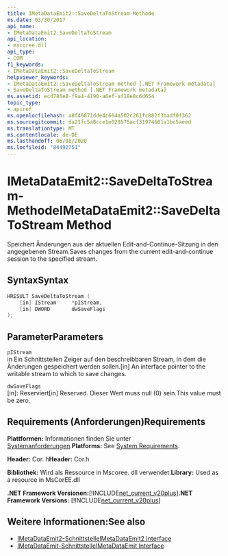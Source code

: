 ```yaml
---
title: IMetaDataEmit2::SaveDeltaToStream-Methode
ms.date: 03/30/2017
api_name:
- IMetaDataEmit2.SaveDeltaToStream
api_location:
- mscoree.dll
api_type:
- COM
f1_keywords:
- IMetaDataEmit2::SaveDeltaToStream
helpviewer_keywords:
- IMetaDataEmit2::SaveDeltaToStream method [.NET Framework metadata]
- SaveDeltaToStream method [.NET Framework metadata]
ms.assetid: ecd786e8-f9a4-4190-a6ef-af18e8c6d654
topic_type:
- apiref
ms.openlocfilehash: a8f46871dde4c664a502c261fc882f3badf0f362
ms.sourcegitcommit: da21fc5a8cce1e028575acf31974681a1bc5aeed
ms.translationtype: MT
ms.contentlocale: de-DE
ms.lasthandoff: 06/08/2020
ms.locfileid: "84492751"
---
```

# <a name="imetadataemit2savedeltatostream-method"></a><span data-ttu-id="b2240-102">IMetaDataEmit2::SaveDeltaToStream-Methode</span><span class="sxs-lookup"><span data-stu-id="b2240-102">IMetaDataEmit2::SaveDeltaToStream Method</span></span>
<span data-ttu-id="b2240-103">Speichert Änderungen aus der aktuellen Edit-and-Continue-Sitzung in den angegebenen Stream.</span><span class="sxs-lookup"><span data-stu-id="b2240-103">Saves changes from the current edit-and-continue session to the specified stream.</span></span>  
  
## <a name="syntax"></a><span data-ttu-id="b2240-104">Syntax</span><span class="sxs-lookup"><span data-stu-id="b2240-104">Syntax</span></span>  
  
```cpp  
HRESULT SaveDeltaToStream (  
    [in] IStream     *pIStream,
    [in] DWORD       dwSaveFlags  
);  
```  
  
## <a name="parameters"></a><span data-ttu-id="b2240-105">Parameter</span><span class="sxs-lookup"><span data-stu-id="b2240-105">Parameters</span></span>  
 `pIStream`  
 <span data-ttu-id="b2240-106">in Ein Schnittstellen Zeiger auf den beschreibbaren Stream, in dem die Änderungen gespeichert werden sollen.</span><span class="sxs-lookup"><span data-stu-id="b2240-106">[in] An interface pointer to the writable stream to which to save changes.</span></span>  
  
 `dwSaveFlags`  
 <span data-ttu-id="b2240-107">[in]: Reserviert</span><span class="sxs-lookup"><span data-stu-id="b2240-107">[in] Reserved.</span></span> <span data-ttu-id="b2240-108">Dieser Wert muss null (0) sein.</span><span class="sxs-lookup"><span data-stu-id="b2240-108">This value must be zero.</span></span>  
  
## <a name="requirements"></a><span data-ttu-id="b2240-109">Requirements (Anforderungen)</span><span class="sxs-lookup"><span data-stu-id="b2240-109">Requirements</span></span>  
 <span data-ttu-id="b2240-110">**Plattformen:** Informationen finden Sie unter [Systemanforderungen](../../get-started/system-requirements.md).</span><span class="sxs-lookup"><span data-stu-id="b2240-110">**Platforms:** See [System Requirements](../../get-started/system-requirements.md).</span></span>  
  
 <span data-ttu-id="b2240-111">**Header:** Cor. h</span><span class="sxs-lookup"><span data-stu-id="b2240-111">**Header:** Cor.h</span></span>  
  
 <span data-ttu-id="b2240-112">**Bibliothek:** Wird als Ressource in Mscoree. dll verwendet.</span><span class="sxs-lookup"><span data-stu-id="b2240-112">**Library:** Used as a resource in MsCorEE.dll</span></span>  
  
 <span data-ttu-id="b2240-113">**.NET Framework Versionen:**[!INCLUDE[net_current_v20plus](../../../../includes/net-current-v20plus-md.md)]</span><span class="sxs-lookup"><span data-stu-id="b2240-113">**.NET Framework Versions:** [!INCLUDE[net_current_v20plus](../../../../includes/net-current-v20plus-md.md)]</span></span>  
  
## <a name="see-also"></a><span data-ttu-id="b2240-114">Weitere Informationen:</span><span class="sxs-lookup"><span data-stu-id="b2240-114">See also</span></span>

- [<span data-ttu-id="b2240-115">IMetaDataEmit2-Schnittstelle</span><span class="sxs-lookup"><span data-stu-id="b2240-115">IMetaDataEmit2 Interface</span></span>](imetadataemit2-interface.md)
- [<span data-ttu-id="b2240-116">IMetaDataEmit-Schnittstelle</span><span class="sxs-lookup"><span data-stu-id="b2240-116">IMetaDataEmit Interface</span></span>](imetadataemit-interface.md)
